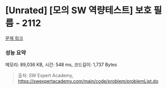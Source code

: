 # [Unrated] [모의 SW 역량테스트] 보호 필름 - 2112 

[문제 링크](https://swexpertacademy.com/main/code/problem/problemDetail.do?contestProbId=AV5V1SYKAaUDFAWu) 

### 성능 요약

메모리: 89,036 KB, 시간: 548 ms, 코드길이: 1,737 Bytes



> 출처: SW Expert Academy, https://swexpertacademy.com/main/code/problem/problemList.do
